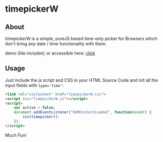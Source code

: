 # timepickerW
## About
timepickerW is a simple, pureJS based time-only picker for Browsers which don't bring any date / time functionality with them.    
    
demo Site included; or accessible here: [click](https://github.com/pages/kingspride/timepickerW/)

## Usage
Just include the js script and CSS in your HTML Source Code and init all the input fields with `type='time'`:
```HTML
<link rel="stylesheet" href="timepickerW.css">
<script src="timepickerW.js"></script>
<script>
    var active = false;
    document.addEventListener("DOMContentLoaded", function(event) {
        inittimepicker();
    });
</script>
```
    
Much Fun!
